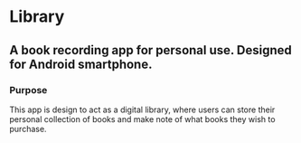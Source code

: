 # Library

## A book recording app for personal use. Designed for Android smartphone.

### Purpose

This app is design to act as a digital library, where users can store their personal collection of books and make note of what books they wish to purchase.

